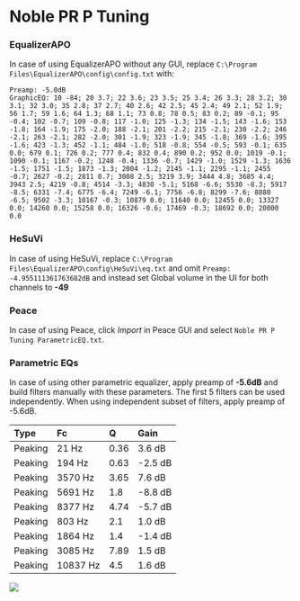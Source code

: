 # Noble PR P Tuning

### EqualizerAPO
In case of using EqualizerAPO without any GUI, replace `C:\Program Files\EqualizerAPO\config\config.txt`
with:
```
Preamp: -5.0dB
GraphicEQ: 10 -84; 20 3.7; 22 3.6; 23 3.5; 25 3.4; 26 3.3; 28 3.2; 30 3.1; 32 3.0; 35 2.8; 37 2.7; 40 2.6; 42 2.5; 45 2.4; 49 2.1; 52 1.9; 56 1.7; 59 1.6; 64 1.3; 68 1.1; 73 0.8; 78 0.5; 83 0.2; 89 -0.1; 95 -0.4; 102 -0.7; 109 -0.8; 117 -1.0; 125 -1.3; 134 -1.5; 143 -1.6; 153 -1.8; 164 -1.9; 175 -2.0; 188 -2.1; 201 -2.2; 215 -2.1; 230 -2.2; 246 -2.1; 263 -2.1; 282 -2.0; 301 -1.9; 323 -1.9; 345 -1.8; 369 -1.6; 395 -1.6; 423 -1.3; 452 -1.1; 484 -1.0; 518 -0.8; 554 -0.5; 593 -0.1; 635 0.0; 679 0.1; 726 0.2; 777 0.4; 832 0.4; 890 0.2; 952 0.0; 1019 -0.1; 1090 -0.1; 1167 -0.2; 1248 -0.4; 1336 -0.7; 1429 -1.0; 1529 -1.3; 1636 -1.5; 1751 -1.5; 1873 -1.3; 2004 -1.2; 2145 -1.1; 2295 -1.1; 2455 -0.7; 2627 -0.2; 2811 0.7; 3008 2.5; 3219 3.9; 3444 4.8; 3685 4.4; 3943 2.5; 4219 -0.8; 4514 -3.3; 4830 -5.1; 5168 -6.6; 5530 -8.3; 5917 -8.5; 6331 -7.4; 6775 -6.4; 7249 -6.1; 7756 -6.8; 8299 -7.6; 8880 -6.5; 9502 -3.3; 10167 -0.3; 10879 0.0; 11640 0.0; 12455 0.0; 13327 0.0; 14260 0.0; 15258 0.0; 16326 -0.6; 17469 -0.3; 18692 0.0; 20000 0.0
```

### HeSuVi
In case of using HeSuVi, replace `C:\Program Files\EqualizerAPO\config\HeSuVi\eq.txt` and omit `Preamp:
-4.955111361763682dB` and instead set Global volume in the UI for both channels to **-49**

### Peace
In case of using Peace, click *Import* in Peace GUI and select `Noble PR P Tuning ParametricEQ.txt`.

### Parametric EQs
In case of using other parametric equalizer, apply preamp of **-5.6dB** and build filters manually
with these parameters. The first 5 filters can be used independently.
When using independent subset of filters, apply preamp of -5.6dB.

| Type    | Fc       |    Q | Gain    |
|:--------|:---------|:-----|:--------|
| Peaking | 21 Hz    | 0.36 | 3.6 dB  |
| Peaking | 194 Hz   | 0.63 | -2.5 dB |
| Peaking | 3570 Hz  | 3.65 | 7.6 dB  |
| Peaking | 5691 Hz  | 1.8  | -8.8 dB |
| Peaking | 8377 Hz  | 4.74 | -5.7 dB |
| Peaking | 803 Hz   | 2.1  | 1.0 dB  |
| Peaking | 1864 Hz  | 1.4  | -1.4 dB |
| Peaking | 3085 Hz  | 7.89 | 1.5 dB  |
| Peaking | 10837 Hz | 4.5  | 1.6 dB  |

![](https://raw.githubusercontent.com/jaakkopasanen/AutoEq/master/results/innerfidelity/sbaf-serious/Noble%20PR%20P%20Tuning/Noble%20PR%20P%20Tuning.png)